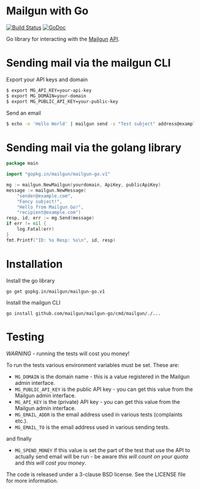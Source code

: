 Mailgun with Go
===============

[![Build Status](https://img.shields.io/travis/mailgun/mailgun-go/master.svg)](https://travis-ci.org/mailgun/mailgun-go)
[![GoDoc](https://godoc.org/gopkg.in/mailgun/mailgun-go.v1?status.svg)](https://godoc.org/gopkg.in/mailgun/mailgun-go.v1)


Go library for interacting with the [Mailgun](https://mailgun.com/) [API](https://documentation.mailgun.com/api_reference.html).

# Sending mail via the mailgun CLI
Export your API keys and domain
```bash
$ export MG_API_KEY=your-api-key
$ export MG_DOMAIN=your-domain
$ export MG_PUBLIC_API_KEY=your-public-key
```
Send an email
```bash
$ echo -n 'Hello World' | mailgun send -s "Test subject" address@example.com
```

# Sending mail via the golang library
```go
package main

import "gopkg.in/mailgun/mailgun-go.v1"

mg := mailgun.NewMailgun(yourdomain, ApiKey, publicApiKey)
message := mailgun.NewMessage(
    "sender@example.com",
    "Fancy subject!",
    "Hello from Mailgun Go!",
    "recipient@example.com")
resp, id, err := mg.Send(message)
if err != nil {
    log.Fatal(err)
}
fmt.Printf("ID: %s Resp: %s\n", id, resp)
```

# Installation
Install the go library
```
go get gopkg.in/mailgun/mailgun-go.v1
```

Install the mailgun CLI
```
go install github.com/mailgun/mailgun-go/cmd/mailgun/./...
```

# Testing

*WARNING* - running the tests will cost you money!

To run the tests various environment variables must be set. These are:

* `MG_DOMAIN` is the domain name - this is a value registered in the Mailgun admin interface.
* `MG_PUBLIC_API_KEY` is the public API key - you can get this value from the Mailgun admin interface.
* `MG_API_KEY` is the (private) API key - you can get this value from the Mailgun admin interface.
* `MG_EMAIL_ADDR` is the email address used in various tests (complaints etc.).
* `MG_EMAIL_TO` is the email address used in various sending tests.

and finally

* `MG_SPEND_MONEY` if this value is set the part of the test that use the API to actually send email
will be run - be aware *this will count on your quota* and *this _will_ cost you money*.

The code is released under a 3-clause BSD license. See the LICENSE file for more information.
